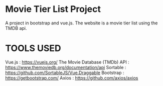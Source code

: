 # Movie Tier List Project

A project in bootstrap and vue.js. The website is a movie tier list using the TMDB api.

# TOOLS USED

Vue.js : https://vuejs.org/
The Movie Database (TMDb) API : https://www.themoviedb.org/documentation/api
Sortable : https://github.com/SortableJS/Vue.Draggable
Bootstrap : https://getbootstrap.com/
Axios : https://github.com/axios/axios

